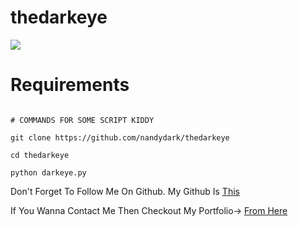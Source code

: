# thedarkeye

<img src="https://user-images.githubusercontent.com/58636468/106131159-ce174500-610e-11eb-8d35-a45cacdcb907.jpg">

# Requirements
```Just Python And A Linux Environment Is Required For Running This Script :)

# COMMANDS FOR SOME SCRIPT KIDDY

git clone https://github.com/nandydark/thedarkeye

cd thedarkeye

python darkeye.py

```
Don't Forget To Follow Me On Github. My Github Is [This](https://github.com/nandydark)

If You Wanna Contact Me Then Checkout My Portfolio-> [From Here](https://nandydark.github.io/)
